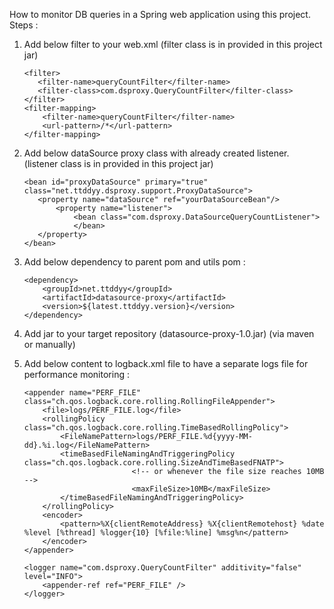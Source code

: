 How to monitor DB queries in a Spring web application using this project.
Steps :

1) Add below filter to your web.xml
(filter class is in provided in this project jar)
	```
	<filter>
	   <filter-name>queryCountFilter</filter-name>
	   <filter-class>com.dsproxy.QueryCountFilter</filter-class>
	</filter>
	<filter-mapping>
		<filter-name>queryCountFilter</filter-name>
		<url-pattern>/*</url-pattern>
	</filter-mapping>
	```
	
2) Add below dataSource proxy class with already created listener.
(listener class is in provided in this project jar)

     ```           
	<bean id="proxyDataSource" primary="true" class="net.ttddyy.dsproxy.support.ProxyDataSource">
		<property name="dataSource" ref="yourDataSourceBean"/>
			<property name="listener">
				<bean class="com.dsproxy.DataSourceQueryCountListener">
				</bean>
		</property>
	</bean>
	```

3) Add below dependency to parent pom and utils pom :
	```
	<dependency>
		<groupId>net.ttddyy</groupId>
		<artifactId>datasource-proxy</artifactId>
		<version>${latest.ttddyy.version}</version>
	</dependency>
	```

4) Add jar to your target repository (datasource-proxy-1.0.jar)
(via maven or manually)

5) Add below content to logback.xml file to have a separate logs file for performance monitoring :

	```
	<appender name="PERF_FILE" class="ch.qos.logback.core.rolling.RollingFileAppender">
		<file>logs/PERF_FILE.log</file>
		<rollingPolicy class="ch.qos.logback.core.rolling.TimeBasedRollingPolicy">
			<FileNamePattern>logs/PERF_FILE.%d{yyyy-MM-dd}.%i.log</FileNamePattern>
			<timeBasedFileNamingAndTriggeringPolicy class="ch.qos.logback.core.rolling.SizeAndTimeBasedFNATP">
							<!-- or whenever the file size reaches 10MB -->
							<maxFileSize>10MB</maxFileSize>
			</timeBasedFileNamingAndTriggeringPolicy>
		</rollingPolicy>
		<encoder>
			<pattern>%X{clientRemoteAddress} %X{clientRemotehost} %date %level [%thread] %logger{10} [%file:%line] %msg%n</pattern>
		</encoder>
	</appender>

	<logger name="com.dsproxy.QueryCountFilter" additivity="false" level="INFO">
		<appender-ref ref="PERF_FILE" />
	</logger>
	```
